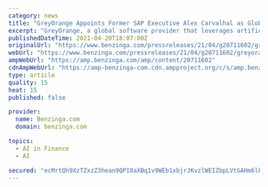 ```yaml
---
category: news
title: "GreyOrange Appoints Former SAP Executive Alex Carvalhal as Global Chief Financial Officer"
excerpt: "GreyOrange, a global software provider that leverages artificial intelligence, robots and machine learning to modernize"
publishedDateTime: 2021-04-20T18:07:00Z
originalUrl: "https://www.benzinga.com/pressreleases/21/04/g20711602/greyorange-appoints-former-sap-executive-alex-carvalhal-as-global-chief-financial-officer"
webUrl: "https://www.benzinga.com/pressreleases/21/04/g20711602/greyorange-appoints-former-sap-executive-alex-carvalhal-as-global-chief-financial-officer"
ampWebUrl: "https://amp.benzinga.com/amp/content/20711602"
cdnAmpWebUrl: "https://amp-benzinga-com.cdn.ampproject.org/c/s/amp.benzinga.com/amp/content/20711602"
type: article
quality: 15
heat: 15
published: false

provider:
  name: Benzinga.com
  domain: benzinga.com

topics:
  - AI in Finance
  - AI

secured: "ecMrtQh9XzTZxzZ3hean9QPI8aXBq1v9WEb1xbjrJKvzlWEIZbpLVtGAHm6lFDBcY5x3RVTJeGEhSBUKE9T3G0XBFdudt8MD6Utf+dbhk26LwRYXXJDJwU88NE+7nfeLvxxIaC+6gaRiwz1Zfx70p2f5A0XR9fFFmu9UkQgDMyvwV5sSI1fP1iadQxWjSgFjuDDE9VaY9TA1++eBf+Y85L4fy0Lunskz5QODKanKgbZfPvf52GVdG5cDQYt33wAXhsVtc4Q6aLsCgN0bPKrH9u7gbRyTnDXMIfhx/n6Sy0Vt9UO+mBGdkB/halBYcXSJAMAL0C7ivPpg1u6jRAYA7UpMWMMJFgTKHXouU2fTHms=;8ATl8Bq+IFI2kZGNFsXt1A=="
---
```


